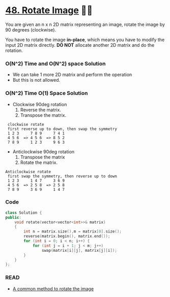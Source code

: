 # [48. Rotate Image](https://leetcode.com/problems/rotate-image/) 🌟🌟

You are given an n x n 2D matrix representing an image, rotate the image by 90 degrees (clockwise).

You have to rotate the image **in-place**, which means you have to modify the input 2D matrix directly. **DO NOT** allocate another 2D matrix and do the rotation.

### O(N^2) Time and O(N^2) space Solution

-   We can take 1 more 2D matrix and perform the operation
-   But this is not allowed.

### O(N^2) Time O(1) Space Solution

-   Clockwise 90deg rotation
    1. Reverse the matrix.
    2. Transpose the matrix.

```
 clockwise rotate
 first reverse up to down, then swap the symmetry
 1 2 3     7 8 9     7 4 1
 4 5 6  => 4 5 6  => 8 5 2
 7 8 9     1 2 3     9 6 3
```

-   Anticlockwise 90deg rotation
    1. Transpose the matrix
    2. Rotate the matrix.

```
Anticlockwise rotate
 first swap the symmetry, then reverse up to down
 1 2 3     1 4 7     3 6 9
 4 5 6  => 2 5 8  => 2 5 8
 7 8 9     3 6 9     1 4 7
```

### Code

```cpp
class Solution {
public:
    void rotate(vector<vector<int>>& matrix)
    {
        int n = matrix.size(),m = matrix[0].size();
        reverse(matrix.begin(), matrix.end());
        for (int i = 0; i < n; i++) {
            for (int j = i + 1; j < m; j++)
                swap(matrix[i][j], matrix[j][i]);
        }
    }
};
```

### READ

-   [A common method to rotate the image](https://leetcode.com/problems/rotate-image/discuss/18872/A-common-method-to-rotate-the-image)

